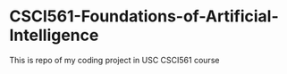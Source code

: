 # CSCI561-Foundations-of-Artificial-Intelligence

This is repo of my coding project in USC CSCI561 course
